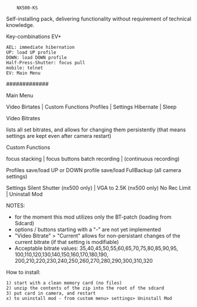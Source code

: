 		
		NX500-KS

Self-installing pack, delivering functionality without requirement of technical knowledge.

Key-combinations EV+

	AEL: immediate hibernation
	UP: load UP profile
	DOWN: load DOWN profile
	Half-Press-Shutter: focus pull
	mobile: telnet
	EV: Main Menu

#############

Main Menu

Video Birtates | 	Custom Functions
Profiles	|	Settings
Hibernate	|	Sleep


Video Bitrates

lists all set bitrates, and allows for changing them persistently
(that means settings are kept even after camera restart)

Custom Functions

focus stacking 	|	 focus buttons
batch recording 	|
(continuous recording)

Profiles
save/load UP or DOWN profile
save/load FullBackup (all camera settings)

Settings
Silent Shutter (nx500 only) 	|	VGA to 2.5K (nx500 only)
No Rec Limit 			|	Uninstall Mod


NOTES:
- for the moment this mod utilizes only the BT-patch (loading from Sdcard)
- options / buttons starting with a "-" are not yet implemented
- "Video Bitrate" > "Current" allows for non-persistant changes of the current bitrate (if that setting is modifiable)
- Acceptable bitrate values:
       35,40,45,50,55,60,65,70,75,80,85,90,95,
       100,110,120,130,140,150,160,170,180,190,
       200,210,220,230,240,250,260,270,280,290,300,310,320


How to install:

	1) start with a clean memory card (no files)
	2) unzip the contents of the zip into the root of the sdcard
	3) put card in camera, and restart
	x) to uninstall mod - from custom menu> settings> Uninstall Mod
